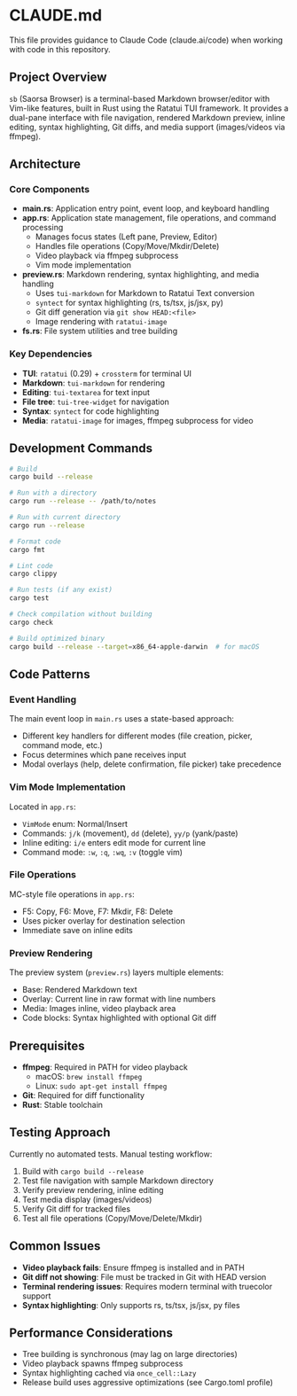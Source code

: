 # CLAUDE.md

This file provides guidance to Claude Code (claude.ai/code) when working with code in this repository.

## Project Overview

`sb` (Saorsa Browser) is a terminal-based Markdown browser/editor with Vim-like features, built in Rust using the Ratatui TUI framework. It provides a dual-pane interface with file navigation, rendered Markdown preview, inline editing, syntax highlighting, Git diffs, and media support (images/videos via ffmpeg).

## Architecture

### Core Components

- **main.rs**: Application entry point, event loop, and keyboard handling
- **app.rs**: Application state management, file operations, and command processing
  - Manages focus states (Left pane, Preview, Editor)
  - Handles file operations (Copy/Move/Mkdir/Delete)
  - Video playback via ffmpeg subprocess
  - Vim mode implementation
- **preview.rs**: Markdown rendering, syntax highlighting, and media handling
  - Uses `tui-markdown` for Markdown to Ratatui Text conversion
  - `syntect` for syntax highlighting (rs, ts/tsx, js/jsx, py)
  - Git diff generation via `git show HEAD:<file>`
  - Image rendering with `ratatui-image`
- **fs.rs**: File system utilities and tree building

### Key Dependencies

- **TUI**: `ratatui` (0.29) + `crossterm` for terminal UI
- **Markdown**: `tui-markdown` for rendering
- **Editing**: `tui-textarea` for text input
- **File tree**: `tui-tree-widget` for navigation
- **Syntax**: `syntect` for code highlighting
- **Media**: `ratatui-image` for images, ffmpeg subprocess for video

## Development Commands

```bash
# Build
cargo build --release

# Run with a directory
cargo run --release -- /path/to/notes

# Run with current directory
cargo run --release

# Format code
cargo fmt

# Lint code
cargo clippy

# Run tests (if any exist)
cargo test

# Check compilation without building
cargo check

# Build optimized binary
cargo build --release --target=x86_64-apple-darwin  # for macOS
```

## Code Patterns

### Event Handling
The main event loop in `main.rs` uses a state-based approach:
- Different key handlers for different modes (file creation, picker, command mode, etc.)
- Focus determines which pane receives input
- Modal overlays (help, delete confirmation, file picker) take precedence

### Vim Mode Implementation
Located in `app.rs`:
- `VimMode` enum: Normal/Insert
- Commands: `j/k` (movement), `dd` (delete), `yy/p` (yank/paste)
- Inline editing: `i/e` enters edit mode for current line
- Command mode: `:w`, `:q`, `:wq`, `:v` (toggle vim)

### File Operations
MC-style file operations in `app.rs`:
- F5: Copy, F6: Move, F7: Mkdir, F8: Delete
- Uses picker overlay for destination selection
- Immediate save on inline edits

### Preview Rendering
The preview system (`preview.rs`) layers multiple elements:
- Base: Rendered Markdown text
- Overlay: Current line in raw format with line numbers
- Media: Images inline, video playback area
- Code blocks: Syntax highlighted with optional Git diff

## Prerequisites

- **ffmpeg**: Required in PATH for video playback
  - macOS: `brew install ffmpeg`
  - Linux: `sudo apt-get install ffmpeg`
- **Git**: Required for diff functionality
- **Rust**: Stable toolchain

## Testing Approach

Currently no automated tests. Manual testing workflow:
1. Build with `cargo build --release`
2. Test file navigation with sample Markdown directory
3. Verify preview rendering, inline editing
4. Test media display (images/videos)
5. Verify Git diff for tracked files
6. Test all file operations (Copy/Move/Delete/Mkdir)

## Common Issues

- **Video playback fails**: Ensure ffmpeg is installed and in PATH
- **Git diff not showing**: File must be tracked in Git with HEAD version
- **Terminal rendering issues**: Requires modern terminal with truecolor support
- **Syntax highlighting**: Only supports rs, ts/tsx, js/jsx, py files

## Performance Considerations

- Tree building is synchronous (may lag on large directories)
- Video playback spawns ffmpeg subprocess
- Syntax highlighting cached via `once_cell::Lazy`
- Release build uses aggressive optimizations (see Cargo.toml profile)